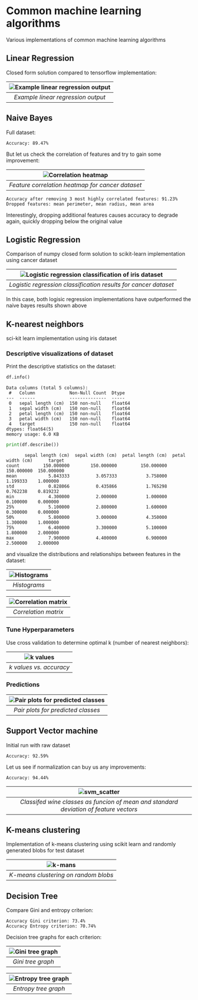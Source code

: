 # Common machine learning algorithms

Various implementations of common machine learning algorithms

## Linear Regression
Closed form solution compared to tensorflow implementation:

| ![Example linear regression output](./linear_regression/linear_regression.png) |
|:--:| 
| *Example linear regression output* |

## Naive Bayes

Full dataset: 
```console
Accuracy: 89.47%
```

But let us check the correlation of features and try to gain some improvement:

| ![Correlation heatmap](./naive_bayes/naive_bayes_corr_heatmap.png) |
|:--:| 
| *Feature correlation heatmap for cancer dataset* |

```console
Accuracy after removing 3 most highly correlated features: 91.23%
Dropped features: mean perimeter, mean radius, mean area
```

Interestingly, dropping additional features causes accuracy to degrade again, quickly dropping below the original value

## Logistic Regression

Comparison of numpy closed form solution to scikit-learn implementation using cancer dataset

| ![Logistic regression classification of iris dataset](./logistic_regression/logistic_regression_confusion_matrices.png) |
|:--:| 
| *Logistic regression classification results for cancer dataset* |

In this case, both logisic regression implementations have outperformed the naive bayes results shown above

## K-nearest neighbors

sci-kit learn implementation using iris dataset

### Descriptive visualizations of dataset

Print the descriptive statistics on the dataset:

```python
df.info()
```

```console
Data columns (total 5 columns):
 #   Column             Non-Null Count  Dtype  
---  ------             --------------  -----  
 0   sepal length (cm)  150 non-null    float64
 1   sepal width (cm)   150 non-null    float64
 2   petal length (cm)  150 non-null    float64
 3   petal width (cm)   150 non-null    float64
 4   target             150 non-null    float64
dtypes: float64(5)
memory usage: 6.0 KB
```

```python
print(df.describe())
```

```console
       sepal length (cm)  sepal width (cm)  petal length (cm)  petal width (cm)      target
count         150.000000        150.000000         150.000000        150.000000  150.000000
mean            5.843333          3.057333           3.758000          1.199333    1.000000
std             0.828066          0.435866           1.765298          0.762238    0.819232
min             4.300000          2.000000           1.000000          0.100000    0.000000
25%             5.100000          2.800000           1.600000          0.300000    0.000000
50%             5.800000          3.000000           4.350000          1.300000    1.000000  
75%             6.400000          3.300000           5.100000          1.800000    2.000000   
max             7.900000          4.400000           6.900000          2.500000    2.000000
```

and visualize the distributions and relationships between features in the dataset:

|![Histograms](./knn/knn_histograms.png) |
|:--:| 
| *Histograms* |

| ![Correlation matrix](./knn/knn_corr_matrix.png)  |
|:--:| 
| *Correlation matrix* |

### Tune Hyperparameters

Use cross validation to determine optimal k (number of nearest neighbors):

| ![k values](./knn/knn_k_values.png) |
|:--:| 
| *k values vs. accuracy* |

### Predictions

| ![Pair plots for predicted classes](./knn/knn_pairplots_predicted.png) |
|:--:| 
| *Pair plots for predicted classes* |

## Support Vector machine

Initial run with raw dataset

```console
Accuracy: 92.59%
```

Let us see if normalization can buy us any improvements:

```console
Accuracy: 94.44%
```

| ![svm_scatter](./svm/svm_scatter_predicted.png) |
|:--:| 
| *Classifed wine classes as funcion of mean and standard deviation of feature vectors* |

## K-means clustering

Implementation of k-means clustering using scikit learn and randomly generated blobs for test dataset

| ![k-mans](./k_means/k-means.png) |
|:--:| 
| *K-means clustering on random blobs* |

## Decision Tree

Compare Gini and entropy criterion:

```console
Accuracy Gini criterion: 73.4%
Accuracy Entropy criterion: 70.74%
```

Decision tree graphs for each criterion:

| ![Gini tree graph](./decision_tree/tree_gini.png) |
|:--:| 
| *Gini tree graph* |

| ![Entropy tree graph](./decision_tree/tree_entropy.png) |
|:--:| 
| *Entropy tree graph* |